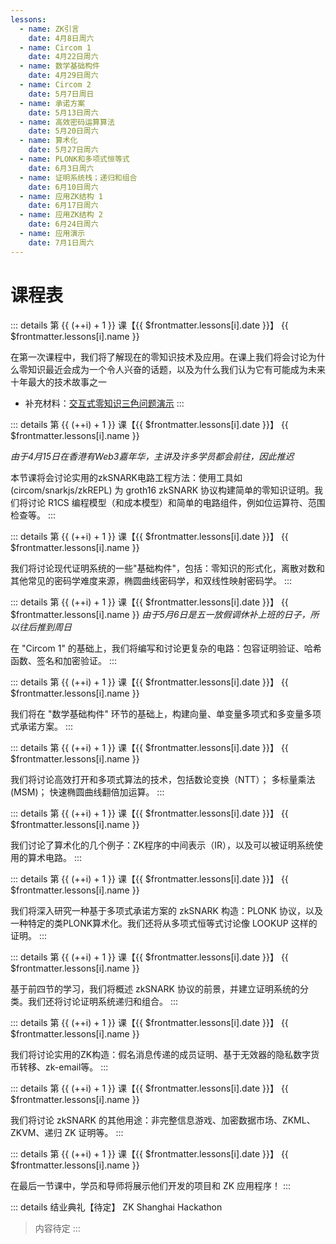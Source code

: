 ```yaml
---
lessons:
  - name: ZK引言
    date: 4月8日周六
  - name: Circom 1
    date: 4月22日周六
  - name: 数学基础构件
    date: 4月29日周六
  - name: Circom 2
    date: 5月7日周日
  - name: 承诺方案
    date: 5月13日周六
  - name: 高效密码运算算法
    date: 5月20日周六
  - name: 算术化
    date: 5月27日周六
  - name: PLONK和多项式恒等式
    date: 6月3日周六
  - name: 证明系统栈；递归和组合
    date: 6月10日周六
  - name: 应用ZK结构 1
    date: 6月17日周六
  - name: 应用ZK结构 2
    date: 6月24日周六
  - name: 应用演示
    date: 7月1日周六
---
```


<script setup>
import { ref } from 'vue'

const i = ref(-1)
</script>

# 课程表  

::: details 第 {{ (++i) + 1 }} 课【{{ $frontmatter.lessons[i].date }}】 {{ $frontmatter.lessons[i].name }}

在第一次课程中，我们将了解现在的零知识技术及应用。在课上我们将会讨论为什么零知识最近会成为一个令人兴奋的话题，以及为什么我们认为它有可能成为未来十年最大的技术故事之一

- 补充材料：[交互式零知识三色问题演示](pathname://interactive/graph.html)
:::


::: details 第 {{ (++i) + 1 }} 课【{{ $frontmatter.lessons[i].date }}】 {{ $frontmatter.lessons[i].name }}

_由于4月15日在香港有Web3嘉年华，主讲及许多学员都会前往，因此推迟_

本节课将会讨论实用的zkSNARK电路工程方法：使用工具如(circom/snarkjs/zkREPL) 为 groth16 zkSNARK 协议构建简单的零知识证明。我们将讨论 R1CS 编程模型（和成本模型）和简单的电路组件，例如位运算符、范围检查等。
:::


::: details 第 {{ (++i) + 1 }} 课【{{ $frontmatter.lessons[i].date }}】 {{ $frontmatter.lessons[i].name }}

我们将讨论现代证明系统的一些"基础构件"，包括：零知识的形式化，离散对数和其他常见的密码学难度来源，椭圆曲线密码学，和双线性映射密码学。
:::


::: details 第 {{ (++i) + 1 }} 课【{{ $frontmatter.lessons[i].date }}】 {{ $frontmatter.lessons[i].name }}
_由于5月6日是五一放假调休补上班的日子，所以往后推到周日_

在 "Circom 1" 的基础上，我们将编写和讨论更复杂的电路：包容证明验证、哈希函数、签名和加密验证。
:::


::: details 第 {{ (++i) + 1 }} 课【{{ $frontmatter.lessons[i].date }}】 {{ $frontmatter.lessons[i].name }}

我们将在 "数学基础构件" 环节的基础上，构建向量、单变量多项式和多变量多项式承诺方案。
:::


::: details 第 {{ (++i) + 1 }} 课【{{ $frontmatter.lessons[i].date }}】 {{ $frontmatter.lessons[i].name }}

我们将讨论高效打开和多项式算法的技术，包括数论变换（NTT）； 多标量乘法 (MSM)； 快速椭圆曲线翻倍加运算。
:::


::: details 第 {{ (++i) + 1 }} 课【{{ $frontmatter.lessons[i].date }}】 {{ $frontmatter.lessons[i].name }}

我们讨论了算术化的几个例子：ZK程序的中间表示（IR），以及可以被证明系统使用的算术电路。
:::


::: details 第 {{ (++i) + 1 }} 课【{{ $frontmatter.lessons[i].date }}】 {{ $frontmatter.lessons[i].name }}

我们将深入研究一种基于多项式承诺方案的 zkSNARK 构造：PLONK 协议，以及一种特定的类PLONK算术化。我们还将从多项式恒等式讨论像 LOOKUP 这样的证明。
:::


::: details 第 {{ (++i) + 1 }} 课【{{ $frontmatter.lessons[i].date }}】 {{ $frontmatter.lessons[i].name }}

基于前四节的学习，我们将概述 zkSNARK 协议的前景，并建立证明系统的分类。我们还将讨论证明系统递归和组合。
:::


::: details 第 {{ (++i) + 1 }} 课【{{ $frontmatter.lessons[i].date }}】 {{ $frontmatter.lessons[i].name }}

我们将讨论实用的ZK构造：假名消息传递的成员证明、基于无效器的隐私数字货币转移、zk-email等。
:::


::: details 第 {{ (++i) + 1 }} 课【{{ $frontmatter.lessons[i].date }}】 {{ $frontmatter.lessons[i].name }}

我们将讨论 zkSNARK 的其他用途：非完整信息游戏、加密数据市场、ZKML、ZKVM、递归 ZK 证明等。
:::


::: details 第 {{ (++i) + 1 }} 课【{{ $frontmatter.lessons[i].date }}】 {{ $frontmatter.lessons[i].name }}

在最后一节课中，学员和导师将展示他们开发的项目和 ZK 应用程序！
:::


::: details 结业典礼【待定】 ZK Shanghai Hackathon
> 内容待定
:::